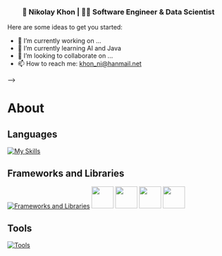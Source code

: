 <div align="center">
<h3> 👨 Nikolay Khon | 👨‍💻 Software Engineer & Data Scientist </h3> 
</div>

Here are some ideas to get you started:

- 🔭 I’m currently working on ...
- 🌱 I’m currently learning AI and Java
- 👯 I’m looking to collaborate on ...
- 📫 How to reach me: khon_ni@hanmail.net

-->

# About 
## Languages

[![My Skills](https://skillicons.dev/icons?i=java,cs,py,javascript&theme=light)](https://skillicons.dev)

## Frameworks and Libraries

[![Frameworks and Libraries](https://skillicons.dev/icons?i=spring,hibernate,dotnet,html,css,tensorflow&theme=light)](https://skillicons.dev)
<img width="50px" src="https://numpy.org/images/logo.svg"/> 
<img width="50px" src="https://pandas.pydata.org/static/img/pandas_mark.svg"/> 
<img width="50px" src="https://upload.wikimedia.org/wikipedia/commons/thumb/0/01/Created_with_Matplotlib-logo.svg/128px-Created_with_Matplotlib-logo.svg.png?20150219130408"/>
<img width="50px" src="https://seaborn.pydata.org/_images/logo-mark-lightbg.svg"/>

## Tools

[![Tools](https://skillicons.dev/icons?i=docker,visualstudio,vscode,idea,mysql,🐘&theme=light)](https://skillicons.dev)

<!---
niklaus2019/niklaus2019 is a ✨ special ✨ repository because its README.md (this file) appears on your GitHub profile.
You can click the Preview link to take a look at your changes.
--->
